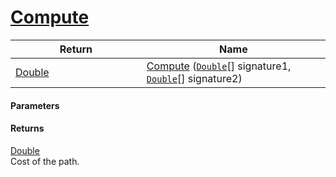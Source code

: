 # [Compute](./Dtw--Compute.md)



| Return<div><a href="#"><img width=375></a></div> | Name<div><a href="#"><img width=525></a></div> | 
| --- | --- | 
| [Double](https://docs.microsoft.com/en-us/dotnet/api/System.Double) | [Compute](./Dtw--Compute.md) ([`Double`](https://docs.microsoft.com/en-us/dotnet/api/System.Double)[] signature1, [`Double`](https://docs.microsoft.com/en-us/dotnet/api/System.Double)[] signature2) | 


#### Parameters

#### Returns
[Double](https://docs.microsoft.com/en-us/dotnet/api/System.Double)<br>
Cost of the path.